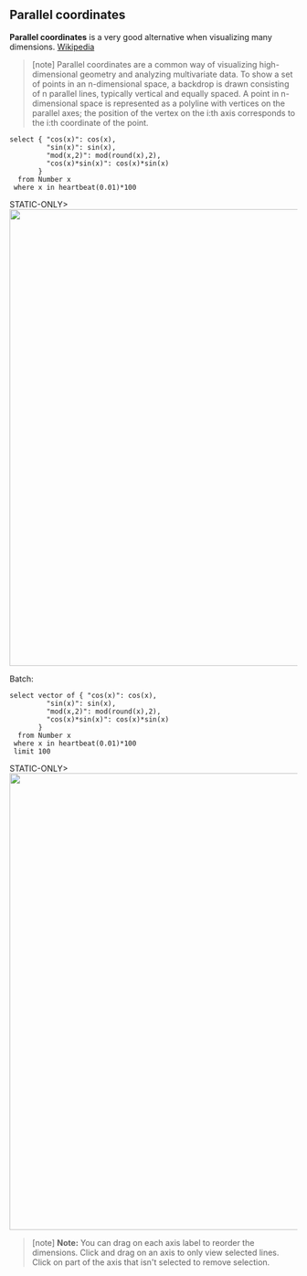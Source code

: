 
## Parallel coordinates

**Parallel coordinates** is a very good alternative when visualizing many 
dimensions. [Wikipedia](https://en.wikipedia.org/wiki/Parallel_coordinates)

> [note]  Parallel coordinates are a common way of visualizing high-dimensional geometry and analyzing multivariate data.
To show a set of points in an n-dimensional space, a backdrop is drawn consisting of n parallel lines, typically vertical and equally spaced. A point in n-dimensional space is represented as a polyline with vertices on the parallel axes; the position of the vertex on the i:th axis corresponds to the i:th coordinate of the point. 

```LIVE {"vis":"showParallellCoordinates"}
select { "cos(x)": cos(x), 
         "sin(x)": sin(x), 
         "mod(x,2)": mod(round(x),2), 
         "cos(x)*sin(x)": cos(x)*sin(x)
       }
  from Number x
 where x in heartbeat(0.01)*100
```
STATIC-ONLY> <img width="800px" src="https://s3.eu-north-1.amazonaws.com/assets.streamanalyze.com/docs/visualization/pc1.png"/>

Batch:

```LIVE {"vis":"showParallellCoordinates"}
select vector of { "cos(x)": cos(x), 
         "sin(x)": sin(x), 
         "mod(x,2)": mod(round(x),2), 
         "cos(x)*sin(x)": cos(x)*sin(x)
       }
  from Number x
 where x in heartbeat(0.01)*100
 limit 100
```

STATIC-ONLY> <img width="800px" src="https://s3.eu-north-1.amazonaws.com/assets.streamanalyze.com/docs/visualization/pc2.png"/>
> [note]  **Note:** You can drag on each axis label to reorder the dimensions. Click 
and drag on an axis to only view selected lines. Click on part of the axis 
that isn't selected to remove selection. 

